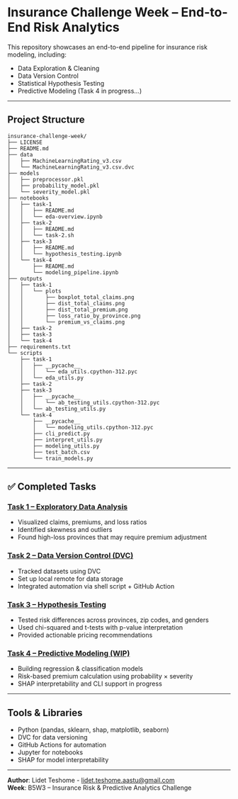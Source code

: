 # Insurance Challenge Week – End-to-End Risk Analytics

This repository showcases an end-to-end pipeline for insurance risk modeling, including:
- Data Exploration & Cleaning
- Data Version Control
- Statistical Hypothesis Testing
- Predictive Modeling (Task 4 in progress...)

---

## Project Structure

```
insurance-challenge-week/
├── LICENSE
├── README.md
├── data
│   ├── MachineLearningRating_v3.csv
│   └── MachineLearningRating_v3.csv.dvc
├── models
│   ├── preprocessor.pkl
│   ├── probability_model.pkl
│   └── severity_model.pkl
├── notebooks
│   ├── task-1
│   │   ├── README.md
│   │   └── eda-overview.ipynb
│   ├── task-2
│   │   ├── README.md
│   │   └── task-2.sh
│   ├── task-3
│   │   ├── README.md
│   │   └── hypothesis_testing.ipynb
│   └── task-4
│       ├── README.md
│       └── modeling_pipeline.ipynb
├── outputs
│   ├── task-1
│   │   └── plots
│   │       ├── boxplot_total_claims.png
│   │       ├── dist_total_claims.png
│   │       ├── dist_total_premium.png
│   │       ├── loss_ratio_by_province.png
│   │       └── premium_vs_claims.png
│   ├── task-2
│   ├── task-3
│   └── task-4
├── requirements.txt
└── scripts
    ├── task-1
    │   ├── __pycache__
    │   │   └── eda_utils.cpython-312.pyc
    │   └── eda_utils.py
    ├── task-2
    ├── task-3
    │   ├── __pycache__
    │   │   └── ab_testing_utils.cpython-312.pyc
    │   └── ab_testing_utils.py
    └── task-4
        ├── __pycache__
        │   └── modeling_utils.cpython-312.pyc
        ├── cli_predict.py
        ├── interpret_utils.py
        ├── modeling_utils.py
        ├── test_batch.csv
        └── train_models.py
```

---

## ✅ Completed Tasks

### [Task 1 – Exploratory Data Analysis](notebooks/task-1/README.md)
- Visualized claims, premiums, and loss ratios
- Identified skewness and outliers
- Found high-loss provinces that may require premium adjustment

### [Task 2 – Data Version Control (DVC)](notebooks/task-2/README.md)
- Tracked datasets using DVC
- Set up local remote for data storage
- Integrated automation via shell script + GitHub Action

### [Task 3 – Hypothesis Testing](notebooks/task-3/README.md)
- Tested risk differences across provinces, zip codes, and genders
- Used chi-squared and t-tests with p-value interpretation
- Provided actionable pricing recommendations

### [Task 4 – Predictive Modeling (WIP)](notebooks/task-4/README.md)
- Building regression & classification models
- Risk-based premium calculation using probability × severity
- SHAP interpretability and CLI support in progress

---

## Tools & Libraries

- Python (pandas, sklearn, shap, matplotlib, seaborn)
- DVC for data versioning
- GitHub Actions for automation
- Jupyter for notebooks
- SHAP for model interpretability


---

**Author**: Lidet Teshome - lidet.teshome.aastu@gmail.com  
**Week**: B5W3 – Insurance Risk & Predictive Analytics Challenge
